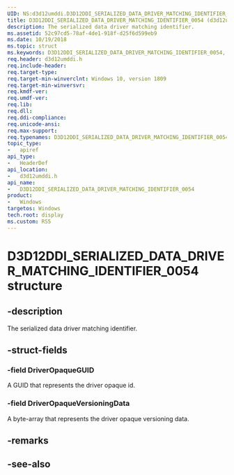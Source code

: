 ```yaml
---
UID: NS:d3d12umddi.D3D12DDI_SERIALIZED_DATA_DRIVER_MATCHING_IDENTIFIER_0054
title: D3D12DDI_SERIALIZED_DATA_DRIVER_MATCHING_IDENTIFIER_0054 (d3d12umddi.h)
description: The serialized data driver matching identifier.
ms.assetid: 52c97cd5-78af-4de1-918f-d25f6d599eb9
ms.date: 10/19/2018
ms.topic: struct
ms.keywords: D3D12DDI_SERIALIZED_DATA_DRIVER_MATCHING_IDENTIFIER_0054, D3D12DDI_SERIALIZED_DATA_DRIVER_MATCHING_IDENTIFIER_0054, 
req.header: d3d12umddi.h
req.include-header:
req.target-type:
req.target-min-winverclnt: Windows 10, version 1809
req.target-min-winversvr:
req.kmdf-ver:
req.umdf-ver:
req.lib:
req.dll:
req.ddi-compliance:
req.unicode-ansi:
req.max-support:
req.typenames: D3D12DDI_SERIALIZED_DATA_DRIVER_MATCHING_IDENTIFIER_0054
topic_type: 
-	apiref
api_type: 
-	HeaderDef
api_location: 
-	d3d12umddi.h
api_name: 
-	D3D12DDI_SERIALIZED_DATA_DRIVER_MATCHING_IDENTIFIER_0054
product:
-	Windows
targetos: Windows
tech.root: display
ms.custom: RS5
---
```


# D3D12DDI_SERIALIZED_DATA_DRIVER_MATCHING_IDENTIFIER_0054 structure

## -description

The serialized data driver matching identifier.

## -struct-fields

### -field DriverOpaqueGUID

A GUID that represents the driver opaque id.

### -field DriverOpaqueVersioningData
 
A byte-array that represents the driver opaque versioning data.

## -remarks

## -see-also
